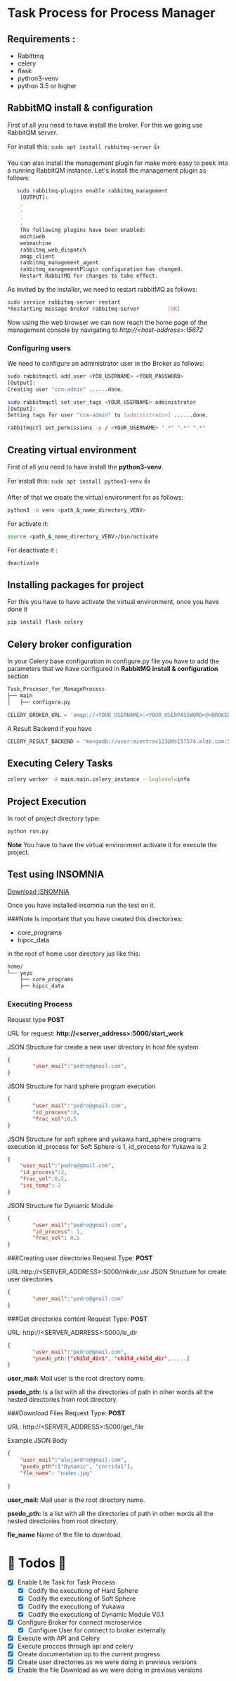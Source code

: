 # Task Process for Process Manager
## Requirements :
* Rabittmq
* celery
* flask
* python3-venv
* python 3.5 or higher

## RabbitMQ install & configuration
First of all you need to have install the broker. For this we going use RabbitQM server.

For install this: ```sudo apt install rabbitmq-server``` :+1:

You can also install the management plugin for make more easy to peek into a running RabbitQM instance. Let's install the management plugin as follows: 
```bash
   sudo rabbitmq-plugins enable rabbitmq_management
    [OUTPUT]:
    .
    .
    .
    .
    The following plugins have been enabled:  
    mochiweb  
    webmachine  
    rabbitmq_web_dispatch  
    amqp_client  
    rabbitmq_management_agent  
    rabbitmq_managementPlugin configuration has changed. 
    Restart RabbitMQ for changes to take effect.
```
As invited by the installer, we need to restart rabbitMQ as follows:
```bash
sudo service rabbitmq-server restart
*Restarting message broker rabbitmq-server         [OK]
```
Now using the web browser we can now reach the home page of the management console by navigating to *http://\<host-address\>:15672*

### Configuring users 
We need to configure an administrator user in the Broker as follows:
```bash
sudo rabbitmqctl add_user <YOU_USERNAME> <YOUR_PASSWORD>
[Output]:
Creating user "ccm-admin" ......done.

sudo rabbitmqctl set_user_tags <YOUR_USERNAME> administrator
[Output]:
Setting tags for user "ccm-admin" to [administrator] ......done.

rabbitmqctl set_permissions -p / <YOUR_USERNAME> ".*" ".*" ".*"

```

## Creating virtual environment
First of all you need to have install the **python3-venv**.

For install this: ```sudo apt install python3-venv``` :+1:

After of that we  create the virtual environment for as follows:
```bash
python3 -m venv <path_&_name_directory_VENV>
```

For activate it:
```bash
source <path_&_name_directory_VENV>/bin/activate
```

For deactivate it :
```bash
deactivate
```

## Installing packages for project 
For this you have to have activate the virtual environment, once you have done it
```bash
pip install flask celery 
```

## Celery broker configuration
In your Celery base configuration in configure.py file you have to add the parameters that we have configured in **RabbitMQ install & configuration**  section
```bash
Task_Procesor_for_ManageProcess
├── main
│   ├── configure.py
```

```python
CELERY_BROKER_URL = 'amqp://<YOUR_USERNAME>:<YOUR_USERPASSWORD>@<BROKER_SERVER_ADDRESS>:5672'
```
A Result Backend if you have
```python
CELERY_RESULT_BACKEND = 'mongodb://user:mientras123@ds157574.mlab.com:57574/connect_to_mongo'
```
## Executing Celery Tasks 
```bash
celery worker -A main.main.celery_instance --loglevel=info
```

## Project Execution
In root of project directory type: 
```bash
python run.py
```
**Note** You have to have the virtual environment activate it for execute the project.

## Test using INSOMNIA
[Download ISNOMNIA](https://insomnia.rest/download/#linux)

Once you have installed insomnia run the test on it.

###Note
Is important that you have created this directorires:
- core_programs
- hipcc_data

in the root of home user directory jus like this: 
```bash
home/
└── yeyo    
    ├── core_programs
    ├── hipcc_data
```

### Executing Process
Request type **POST**

URL for request: **http://<server_address>:5000/start_work**

JSON Structure for create a new user directory in host file system 
```json
{
        "user_mail":"pedro@gmail.com",        
}

```
JSON Structure for hard sphere program execution
```json
{
        "user_mail":"pedro@gmail.com",
        "id_process":0,
        "frac_vol":0.5
}
```
JSON Structure for soft sphere and yukawa hard_sphere programs execution id_process for Soft Sphere is 1, 
id_process for Yukawa is 2
```json
{
    "user_mail":"pedro@gmail.com",
	"id_process":2,
	"frac_vol":0.5,
	"ini_temp":-2	
}
```
JSON Structure for Dynamic Module
```json
{        
        "user_mail":"pedro@gmail.com",
        "id_process": 1,
        "frac_vol": 0.5 
}
```
###Creating user directories
Request Type: **POST**

URL:http://<SERVER_ADDRESS>:5000/mkdir_usr
JSON Structure for create user directories
```json
{        
        "user_mail":"pedro@gmail.com"
}
```
###Get directories content
Request Type: **POST**

URL: http://<SERVER_ADRRESS>:5000/ls_dir
```json
{        
        "user_mail":"pedro@gmail.com",
        "psedo_pth:["child_dir1", "child_child_dir",.....]
}
```
**user_mail:** Mail user is the root directory name.

**psedo_pth:** Is a list with all the directories of path in other words  all the nested directories from root directory.

###Download Files
Request Type: **POST**

URL: http://<SERVER_ADDRESS>:5000/get_file

Example JSON Body
```json
{
	"user_mail":"alejandro@gmail.com",
	"psedo_pth":["Dynamic", "corrida1"],
	"fle_name": "nudes.jpg"
	
}
```
**user_mail:** Mail user is the root directory name.

**psedo_pth:** Is a list with all the directories of path in other words  all the nested directories from root directory.

**fle_name** Name of the file to download.

#  :camel: Todos :rocket:
- [x] Enable Lite Task for Task Process
    - [X] Codify the executiong of Hard Sphere
    - [X] Codify the executiong of Soft Sphere
    - [X] Codify the executiong of Yukawa
    - [X] Codify the executiong of Dynamic Module V0.1
- [x] Configure Broker  for connect microservice 
    - [x] Configure User for connect to broker externally
- [X] Execute with API and Celery
- [X] Execute procces through api and celery
- [X] Create documentation up to the current progress
- [X] Create user directories as we were doing  in previous versions
- [X] Enable the file Download as we were doing  in previous versions